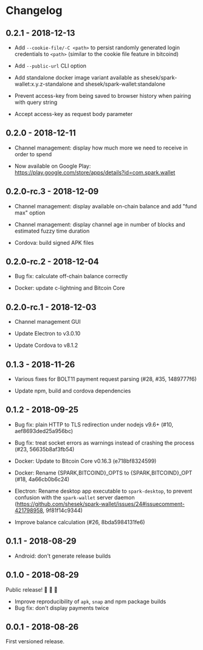 # Changelog

## 0.2.1 - 2018-12-13

- Add `--cookie-file/-C <path>` to persist randomly generated login credentials to `<path>`
  (similar to the cookie file feature in bitcoind)

- Add `--public-url` CLI option

- Add standalone docker image variant available as
  shesek/spark-wallet:x.y.z-standalone and shesek/spark-wallet:standalone

- Prevent access-key from being saved to browser history when pairing with query string

- Accept access-key as request body parameter

## 0.2.0 - 2018-12-11

- Channel management: display how much more we need to receive in order to spend

- Now available on Google Play: https://play.google.com/store/apps/details?id=com.spark.wallet

## 0.2.0-rc.3 - 2018-12-09

- Channel management: display available on-chain balance and add "fund max" option

- Channel management: display channel age in number of blocks and estimated fuzzy time duration

- Cordova: build signed APK files

## 0.2.0-rc.2 - 2018-12-04

- Bug fix: calculate off-chain balance correctly

- Docker: update c-lightning and Bitcoin Core

## 0.2.0-rc.1 - 2018-12-03

- Channel management GUI

- Update Electron to v3.0.10

- Update Cordova to v8.1.2

## 0.1.3 - 2018-11-26

- Various fixes for BOLT11 payment request parsing (#28, #35, 1489777f6)

- Update npm, build and cordova dependencies

## 0.1.2 - 2018-09-25

- Bug fix: plain HTTP to TLS redirection under nodejs v9.6+ (#10, aef8693ded25a956bc)

- Bug fix: treat socket errors as warnings instead of crashing the process (#23, 56635b8af3fb54)

- Docker: Update to Bitcoin Core v0.16.3 (e718bf8324599)

- Docker: Rename {SPARK,BITCOIND}_OPTS to {SPARK,BITCOIND}_OPT (#18, 4a66cb0b6c24)

- Electron: Rename desktop app executable to `spark-desktop`, to prevent confusion with the `spark-wallet` server daemon
  (https://github.com/shesek/spark-wallet/issues/24#issuecomment-421798958, 9f81f14c9344)

- Improve balance calculation (#26, 8bda5984131fe6)

## 0.1.1 - 2018-08-29

- Android: don't generate release builds

## 0.1.0 - 2018-08-29

Public release! 🎇 🎉 🎈

- Improve reproducibility of `apk`, `snap` and npm package builds
- Bug fix: don't display payments twice

## 0.0.1 - 2018-08-26

First versioned release.
